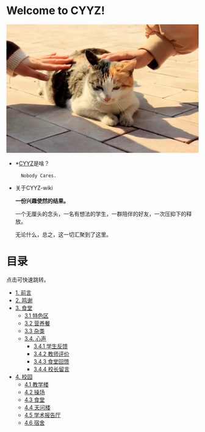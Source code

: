 # **Welcome to CYYZ!**


![cat](images/cat1.png "CYYZ的老学长")

- *[CYYZ](https://baike.baidu.com/item/%E9%9D%92%E5%B2%9B%E5%B8%82%E5%9F%8E%E9%98%B3%E7%AC%AC%E4%B8%80%E9%AB%98%E7%BA%A7%E4%B8%AD%E5%AD%A6/62625261)是啥？

        Nobody Cares.

- 关于CYYZ-wiki

    **一份兴趣使然的结果。**

    一个无厘头的念头，一名有想法的学生，一群陪伴的好友，一次压抑下的释放。

    无论什么，总之，这一切汇聚到了这里。


# **目录**

点击可快速跳转。

- [1. 前言](intro/Pre-saying.md)
- [2. 鸣谢](intro/thanks.md)
- [3. 食堂](dish/index.md)
    - [3.1 特色区](dish/special/menu.md)
    - [3.2 营养餐](dish/diningarea.md)
    - [3.3 杂类](dish/others.md) 
    - [3.4. 心声](dish/comments.md)
        - [3.4.1 学生反馈](dish/comments.md#学生反馈)
        - [3.4.2 教师评价](dish/comments.md#教师评价)
        - [3.4.3 食堂回馈](dish/comments.md#食堂回馈)
        - [3.4.4 校长留言](dish/comments.md#校长留言)
- [4. 校园](campus/index.md)
    - [4.1 教学楼](campus/teaching-building.md)
    - [4.2 操场](campus/playground.md)
    - [4.3 食堂](campus/dinninghall.md)
    - [4.4 天问楼](campus/Tianwen-building.md)
    - [4.5 学术报告厅](campus/hall.md)
    - [4.6 宿舍](campus/dorm.md)
